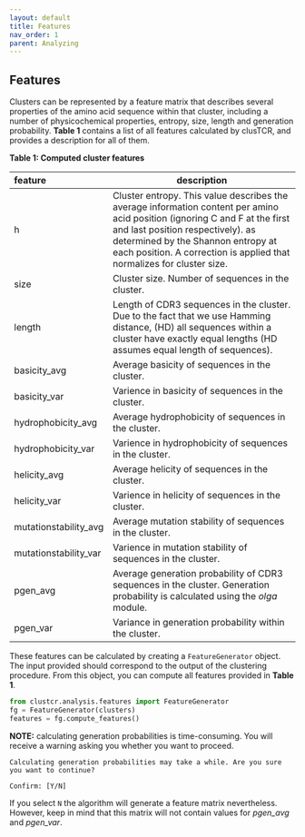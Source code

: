 ```yaml
---
layout: default
title: Features
nav_order: 1
parent: Analyzing
---
```



## Features

Clusters can be represented by a feature matrix that describes several properties of the amino acid sequence within that cluster, including a number of physicochemical properties, entropy, size, length and generation probability. **Table 1** contains a list of all features calculated by clusTCR, and provides a description for all of them.

**Table 1: Computed cluster features**

| feature               | description                                                  |
| :-------------------- | ------------------------------------------------------------ |
| h                     | Cluster entropy. This value describes the average information content per amino acid position (ignoring C and F at the first and last position respectively). as determined by the Shannon entropy at each position. A correction is applied that normalizes for cluster size. |
| size                  | Cluster size. Number of sequences in the cluster.            |
| length                | Length of CDR3 sequences in the cluster. Due to the fact that we use Hamming distance, (HD) all sequences within a cluster have exactly equal lengths (HD assumes equal length of sequences). |
| basicity_avg          | Average basicity of sequences in the cluster.                |
| basicity_var          | Varience in basicity of sequences in the cluster.            |
| hydrophobicity_avg    | Average hydrophobicity of sequences in the cluster.          |
| hydrophobicity_var    | Varience in hydrophobicity of sequences in the cluster.      |
| helicity_avg          | Average helicity of sequences in the cluster.                |
| helicity_var          | Varience in helicity of sequences in the cluster.            |
| mutationstability_avg | Average mutation stability of sequences in the cluster.      |
| mutationstability_var | Varience in mutation stability of sequences in the cluster.  |
| pgen_avg              | Average generation probability of CDR3 sequences in the cluster. Generation probability is calculated using the *olga* module. |
| pgen_var              | Variance in generation probability within the cluster.       |

These features can be calculated by creating a `FeatureGenerator` object. The input provided should correspond to the output of the clustering procedure. From this object, you can compute all features provided in **Table 1**.

```python
from clustcr.analysis.features import FeatureGenerator
fg = FeatureGenerator(clusters)
features = fg.compute_features()
```

**NOTE:** calculating generation probabilities is time-consuming. You will receive a warning asking you whether you want to proceed.

```
Calculating generation probabilities may take a while. Are you sure you want to continue?

Confirm: [Y/N] 
```

If you select `N` the algorithm will generate a feature matrix nevertheless. However, keep in mind that this matrix will not contain values for *pgen_avg* and *pgen_var*.